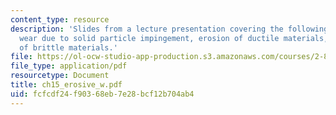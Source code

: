 ```yaml
---
content_type: resource
description: 'Slides from a lecture presentation covering the following topics: Erosive
  wear due to solid particle impingement, erosion of ductile materials, and erosion
  of brittle materials.'
file: https://ol-ocw-studio-app-production.s3.amazonaws.com/courses/2-800-tribology-fall-2004/fcfcdf24f90368eb7e28bcf12b704ab4_ch15_erosive_w.pdf
file_type: application/pdf
resourcetype: Document
title: ch15_erosive_w.pdf
uid: fcfcdf24-f903-68eb-7e28-bcf12b704ab4
---
```


